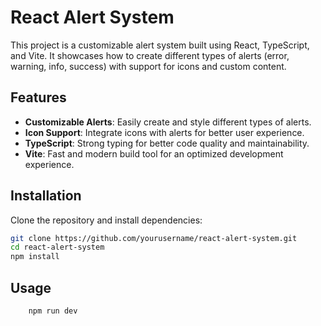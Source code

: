 # React Alert System

This project is a customizable alert system built using React, TypeScript, and Vite. It showcases how to create different types of alerts (error, warning, info, success) with support for icons and custom content.

## Features

- **Customizable Alerts**: Easily create and style different types of alerts.
- **Icon Support**: Integrate icons with alerts for better user experience.
- **TypeScript**: Strong typing for better code quality and maintainability.
- **Vite**: Fast and modern build tool for an optimized development experience.

## Installation

Clone the repository and install dependencies:

```bash
git clone https://github.com/yourusername/react-alert-system.git
cd react-alert-system
npm install

```

## Usage

```bash
	npm run dev
```
